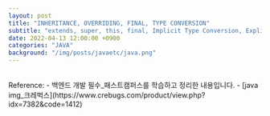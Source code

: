 ```yaml
---
layout: post
title: "INHERITANCE, OVERRIDING, FINAL, TYPE CONVERSION"
subtitle: "extends, super, this, final, Implicit Type Conversion, Explicit Type Conversion "
date: 2022-04-13 12:00:00 +0900
categories: "JAVA"
background: "/img/posts/javaetc/java.png"
---
```


<br>
Reference:
- 백엔드 개발 필수_패스트캠퍼스를 학습하고 정리한 내용입니다. 
- [java img_크레벅스](https://www.crebugs.com/product/view.php?idx=7382&code=1412)  
